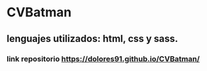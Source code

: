 # CVBatman
## lenguajes utilizados: html, css y sass.

### link repositorio https://dolores91.github.io/CVBatman/
